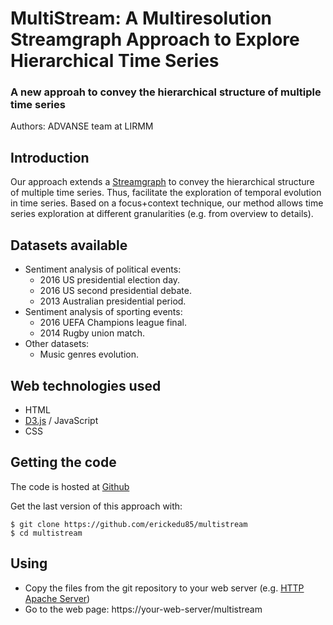# MultiStream: A Multiresolution Streamgraph Approach to Explore Hierarchical Time Series
### A new approah to convey the hierarchical structure of multiple time series
Authors: ADVANSE team at LIRMM

## Introduction

Our approach extends a [Streamgraph](http://leebyron.com/streamgraph/ "Streamgraph") to convey the hierarchical structure of multiple time series. 
Thus, facilitate the exploration of temporal evolution in time series.
Based on a focus+context technique, our method allows time series exploration at different granularities (e.g. from overview to details). 


## Datasets available
* Sentiment analysis of political events:
	- 2016 US presidential election day.
	- 2016 US second presidential debate.
	- 2013 Australian presidential period.
* Sentiment analysis of sporting events:
	- 2016 UEFA Champions league final.
	- 2014 Rugby union match.
* Other datasets:
	- Music genres evolution.


## Web technologies used
* HTML
* [D3.js](https://d3js.org/ "D3.js") / JavaScript
* CSS

## Getting the code
The code is hosted at [Github](https://github.com/erickedu85/multistream "Github")

Get the last version of this approach with:

	$ git clone https://github.com/erickedu85/multistream
	$ cd multistream
	

## Using
* Copy the files from the git repository to your web server (e.g. [HTTP Apache Server](https://httpd.apache.org/ "HTTP Apache Server"))
* Go to the web page: https://your-web-server/multistream


